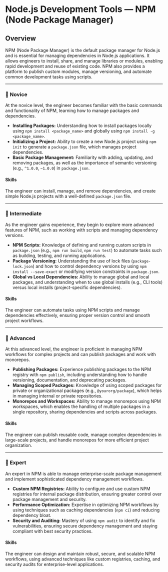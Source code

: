 # Node.js Development Tools — **NPM (Node Package Manager)**

## Overview
NPM (Node Package Manager) is the default package manager for Node.js and is essential for managing dependencies in Node.js applications. It allows engineers to install, share, and manage libraries or modules, enabling rapid development and reuse of existing code. NPM also provides a platform to publish custom modules, manage versioning, and automate common development tasks using scripts.

---

### 🌱 Novice
At the novice level, the engineer becomes familiar with the basic commands and functionality of NPM, learning how to manage packages and dependencies.

- **Installing Packages:** Understanding how to install packages locally using `npm install <package_name>` and globally using `npm install -g <package_name>`.
- **Initializing a Project:** Ability to create a new Node.js project using `npm init` to generate a `package.json` file, which manages project dependencies.
- **Basic Package Management:** Familiarity with adding, updating, and removing packages, as well as the importance of semantic versioning (e.g., `^1.0.0`, `~1.0.0`) in `package.json`.

#### Skills
The engineer can install, manage, and remove dependencies, and create simple Node.js projects with a well-defined `package.json` file.

---

### 🌿 Intermediate
As the engineer gains experience, they begin to explore more advanced features of NPM, such as working with scripts and managing dependency versions.

- **NPM Scripts:** Knowledge of defining and running custom scripts in `package.json` (e.g., `npm run build`, `npm run test`) to automate tasks such as building, testing, and running applications.
- **Package Versioning:** Understanding the use of lock files (`package-lock.json`) and how to control dependency versions by using `npm install --save-exact` or modifying version constraints in `package.json`.
- **Global vs Local Dependencies:** Ability to manage global and local packages, and understanding when to use global installs (e.g., CLI tools) versus local installs (project-specific dependencies).

#### Skills
The engineer can automate tasks using NPM scripts and manage dependencies effectively, ensuring proper version control and smooth project workflows.

---

### 🌳 Advanced
At this advanced level, the engineer is proficient in managing NPM workflows for complex projects and can publish packages and work with monorepos.

- **Publishing Packages:** Experience publishing packages to the NPM registry with `npm publish`, including understanding how to handle versioning, documentation, and deprecating packages.
- **Managing Scoped Packages:** Knowledge of using scoped packages for private or organizational packages (e.g., `@yourorg/package`), which helps in managing internal or private repositories.
- **Monorepos and Workspaces:** Ability to manage monorepos using NPM workspaces, which enables the handling of multiple packages in a single repository, sharing dependencies and scripts across packages.

#### Skills
The engineer can publish reusable code, manage complex dependencies in large-scale projects, and handle monorepos for more efficient project organization.

---

### 🚀 Expert
An expert in NPM is able to manage enterprise-scale package management and implement sophisticated dependency management workflows.

- **Custom NPM Registries:** Ability to configure and use custom NPM registries for internal package distribution, ensuring greater control over package management and security.
- **Performance Optimization:** Expertise in optimizing NPM workflows by using techniques such as caching dependencies (`npm ci`) and reducing dependency bloat.
- **Security and Auditing:** Mastery of using `npm audit` to identify and fix vulnerabilities, ensuring secure dependency management and staying compliant with best security practices.

#### Skills
The engineer can design and maintain robust, secure, and scalable NPM workflows, using advanced techniques like custom registries, caching, and security audits for enterprise-level applications.
